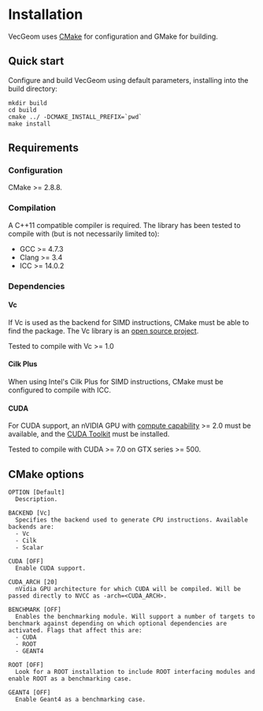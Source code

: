 Installation
============

VecGeom uses [CMake](http://www.cmake.org/) for configuration and GMake for building.

Quick start
-----------

Configure and build VecGeom using default parameters, installing into the build directory:

    mkdir build
    cd build
    cmake ../ -DCMAKE_INSTALL_PREFIX=`pwd`
    make install

Requirements
------------

### Configuration
CMake >= 2.8.8.

### Compilation
A C++11 compatible compiler is required.
The library has been tested to compile with (but is not necessarily limited to):

- GCC >= 4.7.3
- Clang >= 3.4
- ICC >= 14.0.2

### Dependencies

#### Vc
If Vc is used as the backend for SIMD instructions, CMake must be able to find the package. The Vc library is an [open source project](https://github.com/VcDevel/Vc).

Tested to compile with Vc >= 1.0

#### Cilk Plus
When using Intel's Cilk Plus for SIMD instructions, CMake must be configured to compile with ICC.

#### CUDA
For CUDA support, an nVIDIA GPU with [compute capability](http://en.wikipedia.org/wiki/CUDA#Supported_GPUs) >= 2.0 must be available, and the [CUDA Toolkit](https://developer.nvidia.com/cuda-downloads) must be installed.

Tested to compile with CUDA >= 7.0 on GTX series >= 500.

CMake options
-------------

    OPTION [Default]
      Description.

    BACKEND [Vc]
      Specifies the backend used to generate CPU instructions. Available backends are:
      - Vc
      - Cilk
      - Scalar

    CUDA [OFF]
      Enable CUDA support.

    CUDA_ARCH [20]
      nVidia GPU architecture for which CUDA will be compiled. Will be passed directly to NVCC as -arch=<CUDA_ARCH>.

    BENCHMARK [OFF]
      Enables the benchmarking module. Will support a number of targets to benchmark against depending on which optional dependencies are activated. Flags that affect this are:
      - CUDA
      - ROOT
      - GEANT4

    ROOT [OFF]
      Look for a ROOT installation to include ROOT interfacing modules and enable ROOT as a benchmarking case.

    GEANT4 [OFF]
      Enable Geant4 as a benchmarking case.
